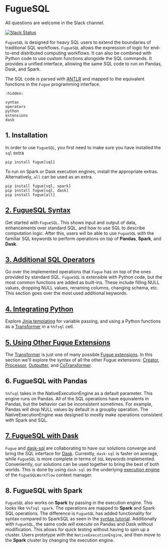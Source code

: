# FugueSQL

All questions are welcome in the Slack channel.

[![Slack Status](https://img.shields.io/badge/slack-join_chat-white.svg?logo=slack&style=social)](https://join.slack.com/t/fugue-project/shared_invite/zt-jl0pcahu-KdlSOgi~fP50TZWmNxdWYQ)

`FugueSQL` is designed for heavy SQL users to extend the boundaries of traditional SQL workflows. `FugueSQL` allows the expression of logic for end-to-end distributed computing workflows. It can also be combined with Python code to use custom functions alongside the SQL commands. It provides a unified interface, allowing the same SQL code to run on Pandas, Dask, and Spark.

The SQL code is parsed with [ANTLR](https://www.antlr.org/) and mapped to the equivalent functions in the `Fugue` programming interface.

```{toctree}
:hidden:

syntax
operators
python
extensions
dask
```

## 1. Installation

In order to use `FugueSQL`, you first need to make sure you have installed the `sql` extra
```
pip install fugue[sql]
```
To run on Spark or Dask execution engines, install the appropriate extras. Alternatively, `all` can be used as an extra.
```
pip install fugue[sql, spark] 
pip install fugue[sql, dask]
pip install fugue[all]
```

## [2. FugueSQL Syntax](syntax.ipynb)

Get started with `FugueSQL`. This shows input and output of data, enhancements over standard SQL, and how to use SQL to describe computation logic. After this, users will be able to use `FugueSQL` with the familiar SQL keywords to perform operations on top of **Pandas**, **Spark**, and **Dask**.

## [3. Additional SQL Operators](operators.ipynb)

Go over the implemented operations that `Fugue` has on top of the ones provided by standard SQL. `FugueSQL` is extensible with Python code, but the most common functions are added as built-ins. These include filling NULL values, dropping NULL values, renaming columns, changing schema, etc. This section goes over the most used additional keywords.

## [4. Integrating Python](python.ipynb)

Explore [Jinja templating](https://jinja.palletsprojects.com/) for variable passing, and using a Python functions as a [Transformer](../extensions/transformer.ipynb) in a `%%fsql` cell.

## [5. Using Other Fugue Extensions](extensions.ipynb)

The [Transformer](../extensions/transformer.ipynb) is just one of many possible [Fugue extensions](../extensions/index.md). In this section we'll explore the syntax of all the other Fugue extensions: [Creator](../extensions/creator.ipynb), [Processor](../extensions/processor.ipynb), [Outputter](../extensions/outputter.ipynb), and [CoTransformer](../extensions/cotransformer.ipynb).

## 6. FugueSQL with Pandas

`%%fsql` takes in the NativeExecutionEngine as a default parameter. This engine runs on Pandas. All of the SQL operations have equivalents in Pandas, but the behavior can be inconsistent sometimes. For example, Pandas will drop NULL values by default in a groupby operation. The NativeExecutionEngine was designed to mostly make operations consistent with Spark and SQL.

## [7. FugueSQL with Dask](dask.ipynb)

`Fugue` and [dask-sql](https://dask-sql.readthedocs.io/en/latest/index.html) are collaborating to have our solutions converge and bring the SQL interface for [Dask](https://docs.dask.org/en/latest/). Currently, `dask-sql` is faster on average, while `FugueSQL` is more complete in terms of `SQL` keywords implemented. Conveniently, our solutions can be used together to bring the best of both worlds. This is done by using `dask-sql` as the underlying [execution engine](../advanced/execution_engine.ipynb) of the `FugueSQLWorkflow` context manager. 

## 8. FugueSQL with Spark

`FugueSQL` also works on **Spark** by passing in the execution engine. This looks like `%%fsql spark`. The operations are mapped to **Spark** and Spark SQL operations. The difference is `FugueSQL` has added functionality for syntax compared to SparkSQL as seen in the [syntax tutorial](syntax.ipynb). Additionally with `FugueSQL`, the same code will execute on Pandas and Dask without modification. This allows for quick testing without having to spin up a cluster. Users prototype with the `NativeExecutionEngine`, and then move to the **Spark** cluster by changing the execution engine.